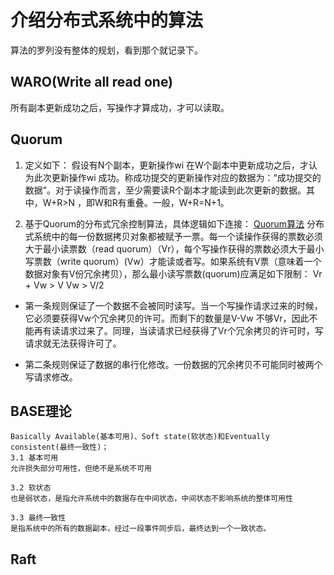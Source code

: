 # 介绍分布式系统中的算法
算法的罗列没有整体的规划，看到那个就记录下。

## WARO(Write all read one)
所有副本更新成功之后，写操作才算成功，才可以读取。

## Quorum
1. 定义如下：
假设有N个副本，更新操作wi 在W个副本中更新成功之后，才认为此次更新操作wi 成功。称成功提交的更新操作对应的数据为：“成功提交的数据”。对于读操作而言，至少需要读R个副本才能读到此次更新的数据。其中，W+R>N ，即W和R有重叠。一般，W+R=N+1。

2. 基于Quorum的分布式冗余控制算法，具体逻辑如下连接：
[Quorum算法](https://zh.wikipedia.org/wiki/Quorum_(%E5%88%86%E5%B8%83%E5%BC%8F%E7%B3%BB%E7%BB%9F))
分布式系统中的每一份数据拷贝对象都被赋予一票。每一个读操作获得的票数必须大于最小读票数（read quorum）（Vr），每个写操作获得的票数必须大于最小写票数（write quorum）(Vw）才能读或者写。如果系统有V票（意味着一个数据对象有V份冗余拷贝），那么最小读写票数(quorum)应满足如下限制：
Vr + Vw > V
Vw > V/2
* 第一条规则保证了一个数据不会被同时读写。当一个写操作请求过来的时候，它必须要获得Vw个冗余拷贝的许可。而剩下的数量是V-Vw 不够Vr，因此不能再有读请求过来了。同理，当读请求已经获得了Vr个冗余拷贝的许可时，写请求就无法获得许可了。

* 第二条规则保证了数据的串行化修改。一份数据的冗余拷贝不可能同时被两个写请求修改。

## BASE理论
    Basically Available(基本可用)、Soft state(软状态)和Eventually consistent(最终一致性)；
    3.1 基本可用
    允许损失部分可用性，但绝不是系统不可用

    3.2 软状态
    也是弱状态，是指允许系统中的数据存在中间状态，中间状态不影响系统的整体可用性

    3.3 最终一致性
    是指系统中的所有的数据副本，经过一段事件同步后，最终达到一个一致状态。

## Raft
